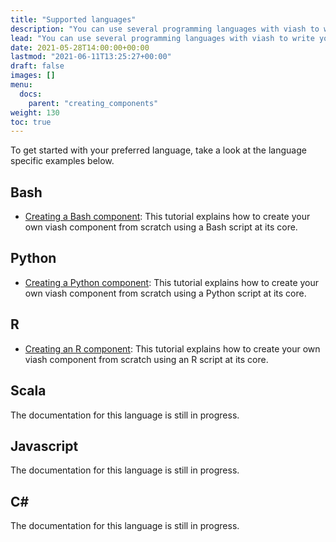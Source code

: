 ```yaml
---
title: "Supported languages"
description: "You can use several programming languages with viash to write your own components."
lead: "You can use several programming languages with viash to write your own components."
date: 2021-05-28T14:00:00+00:00
lastmod: "2021-06-11T13:25:27+00:00"
draft: false
images: []
menu:
  docs:
    parent: "creating_components"
weight: 130
toc: true
---
```




To get started with your preferred language, take a look at the language
specific examples below.

## Bash

-   [Creating a Bash component](/docs/creating_components/bash): This
    tutorial explains how to create your own viash component from
    scratch using a Bash script at its core.

## Python

-   [Creating a Python component](/docs/creating_components/python):
    This tutorial explains how to create your own viash component from
    scratch using a Python script at its core.

## R

-   [Creating an R component](/docs/creating_components/r): This
    tutorial explains how to create your own viash component from
    scratch using an R script at its core.

## Scala

The documentation for this language is still in progress.

## Javascript

The documentation for this language is still in progress.

## C\#

The documentation for this language is still in progress.
